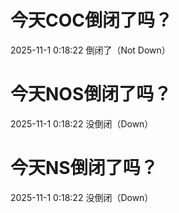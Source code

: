 # 今天COC倒闭了吗？

2025-11-1 0:18:22 倒闭了（Not Down）

# 今天NOS倒闭了吗？

2025-11-1 0:18:22 没倒闭（Down）

# 今天NS倒闭了吗？

2025-11-1 0:18:22 没倒闭（Down）

